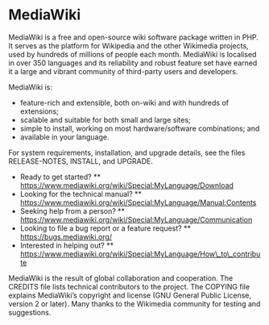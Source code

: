 MediaWiki
=========

MediaWiki is a free and open-source wiki software package written in PHP. It serves as the platform for Wikipedia and the other Wikimedia projects, used by hundreds of millions of people each month. MediaWiki is localised in over 350 languages and its reliability and robust feature set have earned it a large and vibrant community of third-party users and developers.

MediaWiki is:

-   feature-rich and extensible, both on-wiki and with hundreds of extensions;
-   scalable and suitable for both small and large sites;
-   simple to install, working on most hardware/software combinations; and
-   available in your language.

For system requirements, installation, and upgrade details, see the files RELEASE-NOTES, INSTALL, and UPGRADE.

-   Ready to get started? \*\* https://www.mediawiki.org/wiki/Special:MyLanguage/Download
-   Looking for the technical manual? \*\* https://www.mediawiki.org/wiki/Special:MyLanguage/Manual:Contents
-   Seeking help from a person? \*\* https://www.mediawiki.org/wiki/Special:MyLanguage/Communication
-   Looking to file a bug report or a feature request? \*\* https://bugs.mediawiki.org/
-   Interested in helping out? \*\* https://www.mediawiki.org/wiki/Special:MyLanguage/How\_to\_contribute

MediaWiki is the result of global collaboration and cooperation. The CREDITS file lists technical contributors to the project. The COPYING file explains MediaWiki’s copyright and license (GNU General Public License, version 2 or later). Many thanks to the Wikimedia community for testing and suggestions.
